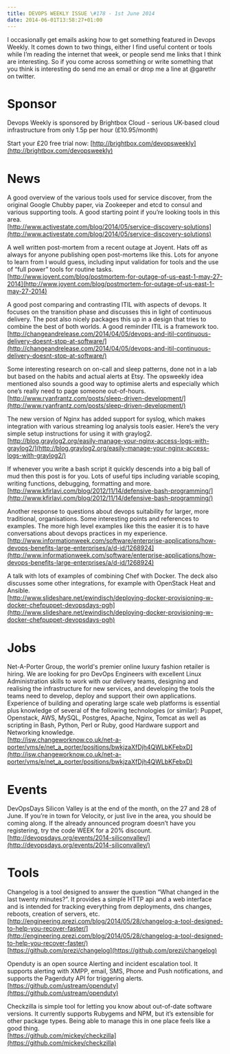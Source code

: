 ```yaml
---
title: DEVOPS WEEKLY ISSUE \#178 - 1st June 2014 
date: 2014-06-01T13:58:27+01:00
---
```


I occasionally get emails asking how to get something featured in Devops Weekly. It comes down to two things, either I find useful content or tools while I’m reading the internet that week, or people send me links that I think are interesting. So if you come across something or write something that you think is interesting do send me an email or drop me a line at @garethr on twitter.


Sponsor
======

Devops Weekly is sponsored by Brightbox Cloud - serious UK-based cloud infrastructure from only 1.5p per hour (£10.95/month)

Start your £20 free trial now: [http://brightbox.com/devopsweekly](http://brightbox.com/devopsweekly)


News
====

A good overview of the various tools used for service discover, from the original Google Chubby paper, via Zookeeper and etcd to consul and various supporting tools. A good starting point if you’re looking tools in this area.
<br>[http://www.activestate.com/blog/2014/05/service-discovery-solutions](http://www.activestate.com/blog/2014/05/service-discovery-solutions)


A well written post-mortem from a recent outage at Joyent. Hats off as always for anyone publishing open post-mortems like this. Lots for anyone to learn from I would guess, including input validation for tools and the use of “full power” tools for routine tasks.
<br>[http://www.joyent.com/blog/postmortem-for-outage-of-us-east-1-may-27-2014](http://www.joyent.com/blog/postmortem-for-outage-of-us-east-1-may-27-2014)


A good post comparing and contrasting ITIL with aspects of devops. It focuses on the transition phase and discusses this in light of continuous delivery. The post also nicely packages this up in a design that tries to combine the best of both worlds. A good reminder ITIL is a framework too.
<br>[http://changeandrelease.com/2014/04/05/devops-and-itil-continuous-delivery-doesnt-stop-at-software/](http://changeandrelease.com/2014/04/05/devops-and-itil-continuous-delivery-doesnt-stop-at-software/)


Some interesting research on on-call and sleep patterns, done not in a lab but based on the habits and actual alerts at Etsy. The opsweekly idea mentioned also sounds a good way to optimise alerts and especially which one’s really need to page someone out-of-hours.
<br>[http://www.ryanfrantz.com/posts/sleep-driven-development/](http://www.ryanfrantz.com/posts/sleep-driven-development/)


The new version of Nginx has added support for syslog, which makes integration with various streaming log analysis tools easier. Here’s the very simple setup instructions for using it with graylog2.
<br>[http://blog.graylog2.org/easily-manage-your-nginx-access-logs-with-graylog2/](http://blog.graylog2.org/easily-manage-your-nginx-access-logs-with-graylog2/)


If whenever you write a bash script it quickly descends into a big ball of mud then this post is for you. Lots of useful tips including variable scoping, writing functions, debugging, formatting and more.
<br>[http://www.kfirlavi.com/blog/2012/11/14/defensive-bash-programming/](http://www.kfirlavi.com/blog/2012/11/14/defensive-bash-programming/)


Another response to questions about devops suitability for larger, more traditional, organisations. Some interesting points and references to examples. The more high level examples like this the easier it is to have conversations about devops practices in my experience.
<br>[http://www.informationweek.com/software/enterprise-applications/how-devops-benefits-large-enterprises/a/d-id/1268924](http://www.informationweek.com/software/enterprise-applications/how-devops-benefits-large-enterprises/a/d-id/1268924)


A talk with lots of examples of combining Chef with Docker. The deck also discusses some other integrations, for example with OpenStack Heat and Ansible.
<br>[http://www.slideshare.net/ewindisch/deploying-docker-provisioning-w-docker-chefpuppet-devopsdays-pgh](http://www.slideshare.net/ewindisch/deploying-docker-provisioning-w-docker-chefpuppet-devopsdays-pgh)


Jobs
====

Net-A-Porter Group, the world's premier online luxury fashion retailer is hiring. We are looking for pro DevOps Engineers with excellent Linux Administration skills to work with our delivery teams, designing and realising the infrastructure for new services, and developing the tools the teams need to develop, deploy and support their own applications. Experience of building and operating large scale web platforms is essential plus knowledge of several of the following technologies (or similar): Puppet, Openstack, AWS, MySQL, Postgres, Apache, Nginx, Tomcat as well as scripting in Bash, Python, Perl or Ruby, good Hardware support and Networking knowledge.
<br>[http://isw.changeworknow.co.uk/net-a-porter/vms/e/net_a_porter/positions/bwkjzaXfDjh4QWLbKFebxD](http://isw.changeworknow.co.uk/net-a-porter/vms/e/net_a_porter/positions/bwkjzaXfDjh4QWLbKFebxD)


Events
=====

DevOpsDays Silicon Valley is at the end of the month, on the 27 and  28 of June. If you’re in town for Velocity, or just live in the area, you should be coming along. If the already announced program doesn’t have you registering, try the code WEEK for a 20% discount.
<br>[http://devopsdays.org/events/2014-siliconvalley/](http://devopsdays.org/events/2014-siliconvalley/)


Tools
====

Changelog is a tool designed to answer the question “What changed in the last twenty minutes?”. It provides a simple HTTP api and a web interface and is intended for tracking everything from deployments, dns changes, reboots, creation of servers, etc.
<br>[http://engineering.prezi.com/blog/2014/05/28/changelog-a-tool-designed-to-help-you-recover-faster/](http://engineering.prezi.com/blog/2014/05/28/changelog-a-tool-designed-to-help-you-recover-faster/)
<br>[https://github.com/prezi/changelog](https://github.com/prezi/changelog)


Openduty is an open source Alerting and incident escalation tool. It supports alerting with XMPP, email, SMS, Phone and Push notifications, and supports the Pagerduty API for triggering alerts.
<br>[https://github.com/ustream/openduty](https://github.com/ustream/openduty)


Checkzilla is simple tool for letting you know about out-of-date software versions. It currently supports Rubygems and NPM, but it’s extensible for other package types. Being able to manage this in one place feels like a good thing.
<br>[https://github.com/mickey/checkzilla](https://github.com/mickey/checkzilla)



